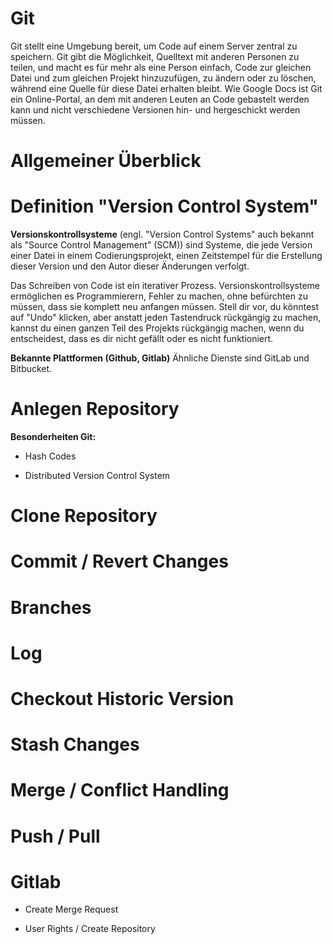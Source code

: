 Git
==========

Git stellt eine Umgebung bereit, um Code auf einem Server zentral zu speichern.
Git gibt die Möglichkeit, Quelltext mit anderen Personen zu teilen, und macht es für mehr als eine Person einfach, Code zur gleichen Datei und zum gleichen Projekt hinzuzufügen, zu ändern oder zu löschen, während eine Quelle für diese Datei erhalten bleibt.
Wie Google Docs ist Git ein Online-Portal, an dem mit anderen Leuten an Code gebastelt werden kann und nicht verschiedene Versionen hin- und hergeschickt werden müssen.


Allgemeiner Überblick
=========

Definition "Version Control System"
=========

**Versionskontrollsysteme** (engl. "Version Control Systems" auch bekannt als "Source Control Management" (SCM)) sind Systeme, die jede Version einer Datei in einem Codierungsprojekt, einen Zeitstempel für die Erstellung dieser Version und den Autor dieser Änderungen verfolgt.

Das Schreiben von Code ist ein iterativer Prozess. Versionskontrollsysteme ermöglichen es Programmierern, Fehler zu machen, ohne befürchten zu müssen, dass sie komplett neu anfangen müssen.
Stell dir vor, du könntest auf "Undo" klicken, aber anstatt jeden Tastendruck rückgängig zu machen, kannst du einen ganzen Teil des Projekts rückgängig machen, wenn du entscheidest, dass es dir nicht gefällt oder es nicht funktioniert.



**Bekannte Plattformen (Github, Gitlab)**
Ähnliche Dienste sind GitLab und Bitbucket.

Anlegen Repository
=========

**Besonderheiten Git:**

* Hash Codes

* Distributed Version Control System

Clone Repository
=========

Commit / Revert Changes
=========

Branches
=========

Log
=========

Checkout Historic Version
=========

Stash Changes
=========

Merge / Conflict Handling
=========

Push / Pull
=========

Gitlab
=========
* Create Merge Request

* User Rights / Create Repository
